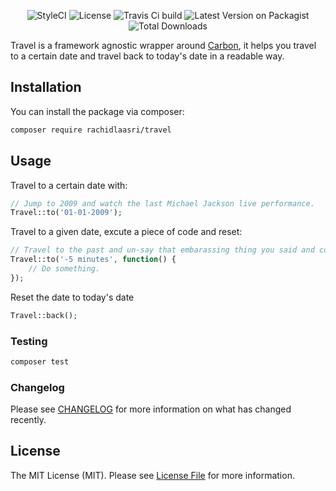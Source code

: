 <p align="center"></p>

<p align="center">
    <img src="https://styleci.io/repos/264614816/shield?branch=master" alt="StyleCI">
    <img src="https://img.shields.io/github/license/rashidlaasri/travel" alt="License">
    <img src="https://img.shields.io/travis/rashidlaasri/travel/master" alt="Travis Ci build">
    <img src="https://img.shields.io/packagist/v/rachidlaasri/travel.svg" alt="Latest Version on Packagist">
    <img src="https://img.shields.io/packagist/dt/rachidlaasri/travel.svg" alt="Total Downloads">
</p>

Travel is a framework agnostic wrapper around [Carbon](https://github.com/briannesbitt/Carbon), it helps you travel to a certain date and travel back to today's date in a readable way.

## Installation

You can install the package via composer:

```bash
composer require rachidlaasri/travel
```

## Usage

 Travel to a certain date with:

```php
// Jump to 2009 and watch the last Michael Jackson live performance.
Travel::to('01-01-2009');
```

 Travel to a given date, excute a piece of code and reset:

```php
// Travel to the past and un-say that embarassing thing you said and come back.
Travel::to('-5 minutes', function() {
    // Do something.
});

```
 Reset the date to today's date
```php
Travel::back();
```

### Testing

``` bash
composer test
```

### Changelog

Please see [CHANGELOG](CHANGELOG.md) for more information on what has changed recently.

## License

The MIT License (MIT). Please see [License File](LICENSE.md) for more information.
